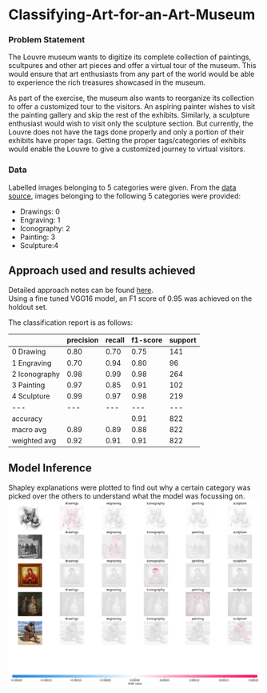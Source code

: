 # Classifying-Art-for-an-Art-Museum

### Problem Statement
The Louvre museum wants to digitize its complete collection of paintings, scultpures and other art pieces and offer a virtual tour of the museum. This would ensure that art enthusiasts from any part of the world would be able to experience the rich treasures showcased in the museum.

As part of the exercise, the museum also wants to reorganize its collection to offer a customized tour to the visitors. An aspiring painter wishes to visit the painting gallery and skip the rest of the exhibits. Similarly, a sculpture enthusiast would wish to visit only the sculpture section. But currently, the Louvre does not have the tags done properly and only a portion of their exhibits have proper tags. Getting the proper tags/categories of exhibits would enable the Louvre to give a customized journey to virtual visitors.

### Data
Labelled images belonging to 5 categories were given. From the [data source](https://rusmuseumvrm.ru/collections/index.php?lang=en), images belonging to the following 5 categories were provided:
* Drawings: 0
* Engraving: 1
* Iconography: 2
* Painting: 3
* Sculpture:4 

## Approach used and results achieved
Detailed approach notes can be found [here](https://github.com/aditya-jagdev/Classifying-Art-for-an-Art-Museum/blob/main/Approach%20Notes.md). <br>
Using a fine tuned VGG16 model, an F1 score of 0.95 was achieved on the holdout set.

The classification report is as follows:

|               |precision  |recall     |f1-score   |support    |
|---            |---        |---        |---        |---        |
|0 Drawing      |0.80       |0.70       |0.75       |141        |
|1 Engraving    |0.70       |0.94       |0.80       |96         |
|2 Iconography  |0.98       |0.99       |0.98       |264        |
|3 Painting     |0.97       |0.85       |0.91       |102        |
|4 Sculpture    |0.99       |0.97       |0.98       |219        |
|---            |---        |---        |---        |---        |
|accuracy       |           |           |0.91       |822        |
|macro avg      |0.89       |0.89       |0.88       |822        |
|weighted avg   |0.92       |0.91       |0.91       |822        |

## Model Inference
Shapley explanations were plotted to find out why a certain category was picked over the others to understand what the model was focussing on.
![](https://raw.githubusercontent.com/aditya-jagdev/Classifying-Art-for-an-Art-Museum/main/SHAP%20Images/white%20bg.png)
